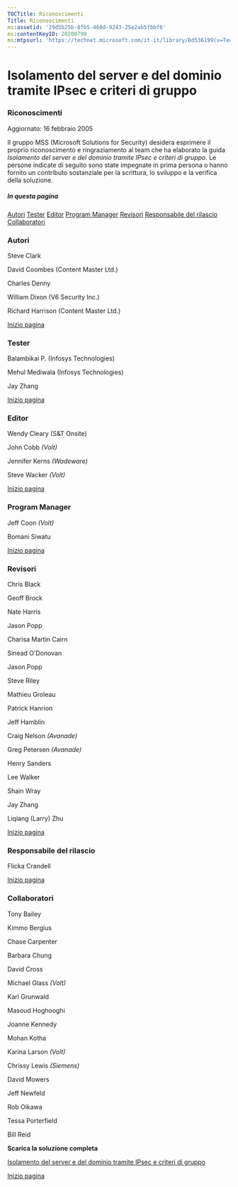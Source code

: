```yaml
---
TOCTitle: Riconoscimenti
Title: Riconoscimenti
ms:assetid: '29d5b25b-8fb5-460d-9243-25e2ab5fbbf6'
ms:contentKeyID: 20200799
ms:mtpsurl: 'https://technet.microsoft.com/it-it/library/Dd536199(v=TechNet.10)'
---
```


Isolamento del server e del dominio tramite IPsec e criteri di gruppo
=====================================================================

### Riconoscimenti

Aggiornato: 16 febbraio 2005

Il gruppo MSS (Microsoft Solutions for Security) desidera esprimere il proprio riconoscimento e ringraziamento al team che ha elaborato la guida *Isolamento del server e del dominio tramite IPsec e criteri di gruppo*. Le persone indicate di seguito sono state impegnate in prima persona o hanno fornito un contributo sostanziale per la scrittura, lo sviluppo e la verifica della soluzione.

##### In questa pagina

[](#egaa)[Autori](#egaa)
[](#efaa)[Tester](#efaa)
[](#eeaa)[Editor](#eeaa)
[](#edaa)[Program Manager](#edaa)
[](#ecaa)[Revisori](#ecaa)
[](#ebaa)[Responsabile del rilascio](#ebaa)
[](#eaaa)[Collaboratori](#eaaa)

### Autori

Steve Clark

David Coombes
(Content Master Ltd.)

Charles Denny

William Dixon
(V6 Security Inc.)

Richard Harrison
(Content Master Ltd.)

[](#mainsection)[Inizio pagina](#mainsection)

### Tester

Balambikai P.
(Infosys Technologies)

Mehul Mediwala
(Infosys Technologies)

Jay Zhang

[](#mainsection)[Inizio pagina](#mainsection)

### Editor

Wendy Cleary
(S&T Onsite)

John Cobb
*(Volt)*

Jennifer Kerns
*(Wadeware)*

Steve Wacker
*(Volt)*

[](#mainsection)[Inizio pagina](#mainsection)

### Program Manager

Jeff Coon
*(Volt)*

Bomani Siwatu

[](#mainsection)[Inizio pagina](#mainsection)

### Revisori

Chris Black

Geoff Brock

Nate Harris

Jason Popp

Charisa Martin Cairn

Sinead O’Donovan

Jason Popp

Steve Riley

Mathieu Groleau

Patrick Hanrion

Jeff Hamblin

Craig Nelson
*(Avanade)*

Greg Petersen
*(Avanade)*

Henry Sanders

Lee Walker

Shain Wray

Jay Zhang

Liqiang (Larry) Zhu

[](#mainsection)[Inizio pagina](#mainsection)

### Responsabile del rilascio

Flicka Crandell

[](#mainsection)[Inizio pagina](#mainsection)

### Collaboratori

Tony Bailey

Kimmo Bergius

Chase Carpenter

Barbara Chung

David Cross

Michael Glass
*(Volt)*

Karl Grunwald

Masoud Hoghooghi

Joanne Kennedy

Mohan Kotha

Karina Larson
*(Volt)*

Chrissy Lewis
*(Siemens)*

David Mowers

Jeff Newfeld

Rob Oikawa

Tessa Porterfield

Bill Reid

**Scarica la soluzione completa**

[Isolamento del server e del dominio tramite IPsec e criteri di gruppo](http://go.microsoft.com/fwlink/?linkid=33947)

[](#mainsection)[Inizio pagina](#mainsection)
